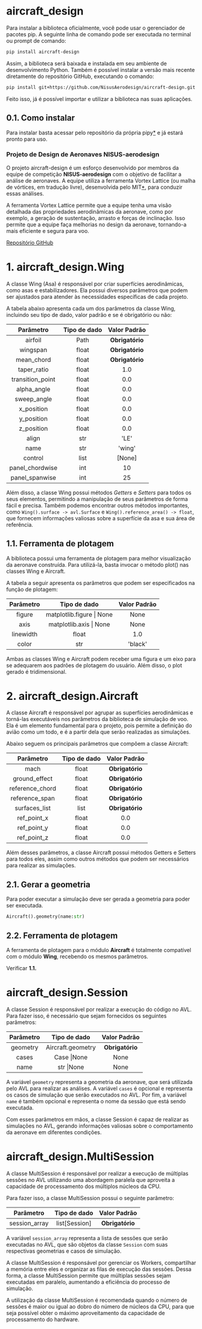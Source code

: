 # aircraft_design
Para instalar a biblioteca oficialmente, você pode usar o gerenciador de pacotes pip.
A seguinte linha de comando pode ser executada no terminal ou prompt de comando:
```bash
pip install aircraft-design
```
Assim, a biblioteca será baixada e instalada em seu ambiente de desenvolvimento Python. Também é possível instalar a versão mais recente diretamente do repositório GitHub, executando o comando:
```bash
pip install git+https://github.com/NisusAerodesign/aircraft-design.git
```
Feito isso, já é possível importar e utilizar a biblioteca nas suas aplicações.

## 0.1. Como instalar
Para instalar basta acessar pelo repositório da própria pipy[*](https://pypi.org/project/aircraft-design) e já estará pronto para uso.
### Projeto de Design de Aeronaves NISUS-aerodesign

O projeto aircraft-design é um esforço desenvolvido por membros da equipe de competição **NISUS-aerodesign** com o objetivo de facilitar a análise de aeronaves. A equipe utiliza a ferramenta Vortex Lattice (ou malha de vórtices, em tradução livre), desenvolvida pelo MIT[*](https://web.mit.edu/drela/Public/web/avl/), para conduzir essas análises. 

A ferramenta Vortex Lattice permite que a equipe tenha uma visão detalhada das propriedades aerodinâmicas da aeronave, como por exemplo, a geração de sustentação, arrasto e forças de inclinação. Isso permite que a equipe faça melhorias no design da aeronave, tornando-a mais eficiente e segura para voo.

[Repositório GitHub](https://github.com/NisusAerodesign/aircraft-design)
# 1. aircraft_design.Wing

A classe Wing (Asa) é responsável por criar superfícies aerodinâmicas, como asas e estabilizadores. Ela possui diversos parâmetros que podem ser ajustados para atender às necessidades específicas de cada projeto.

A tabela abaixo apresenta cada um dos parâmetros da classe Wing, incluindo seu tipo de dado, valor padrão e se é obrigatório ou não:

| Parâmetro       | Tipo de dado | Valor Padrão   |
|:---------------:|:-----------:|:-------------:|
| airfoil         | Path        | **Obrigatório** |
| wingspan        | float       | **Obrigatório** |
| mean_chord      | float       | **Obrigatório** |
| taper_ratio     | float       |            1.0 |
| transition_point| float       |            0.0 |
| alpha_angle     | float       |            0.0 |
| sweep_angle     | float       |            0.0 |
| x_position      | float       |            0.0 |
| y_position      | float       |            0.0 |
| z_position      | float       |            0.0 |
| align           | str         |           'LE' |
| name            | str         |         'wing' |
| control         | list        |         [None] |
| panel_chordwise |int          |             10 |
| panel_spanwise  |int          |             25 |

Além disso, a classe Wing possui métodos *Getters* e *Setters* para todos os seus elementos, permitindo a manipulação de seus parâmetros de forma fácil e precisa. Também podemos encontrar outros métodos importantes, como `Wing().surface -> avl.Surface` e `Wing().reference_area() -> float`, que fornecem informações valiosas sobre a superfície da asa e sua área de referência.


## 1.1. Ferramenta de plotagem

A biblioteca possui uma ferramenta de plotagem para melhor visualização da aeronave construída. Para utilizá-la, basta invocar o método plot() nas classes Wing e Aircraft.

A tabela a seguir apresenta os parâmetros que podem ser especificados na função de plotagem:

|Parâmetro|Tipo de dado              |Valor Padrão|
|:-------:|:------------------------:|:----------:|
|figure   |matplotlib.figure \| None |None        |
|axis     |matplotlib.axis   \| None |None        |
|linewidth| float                    | 1.0        |
|color    |str                       |'black'     |

Ambas as classes Wing e Aircraft podem receber uma figura e um eixo para se adequarem aos padrões de plotagem do usuário. Além disso, o plot gerado é tridimensional.

# 2. aircraft_design.Aircraft

A classe Aircraft é responsável por agrupar as superfícies aerodinâmicas e torná-las executáveis nos parâmetros da biblioteca de simulação de voo. Ela é um elemento fundamental para o projeto, pois permite a definição do avião como um todo, e é a partir dela que serão realizadas as simulações.

Abaixo seguem os principais parâmetros que compõem a classe Aircraft:

|Parâmetro      |Tipo de dado              |Valor Padrão   |
|:-------------:|:------------------------:|:-------------:|
|mach           | float                    |**Obrigatório**|
|ground_effect  | float                    |**Obrigatório**|
|reference_chord| float                    |**Obrigatório**|
|reference_span | float                    |**Obrigatório**|
|surfaces_list  | list                     |**Obrigatório**|
|ref_point_x    | float                    | 0.0           |
|ref_point_y    | float                    | 0.0           |
|ref_point_z    | float                    | 0.0           |

Além desses parâmetros, a classe Aircraft possui métodos Getters e Setters para todos eles, assim como outros métodos que podem ser necessários para realizar as simulações.

## 2.1. Gerar a geometria
Para poder executar a simulação deve ser gerada a geometria para poder ser executada.
```python
Aircraft().geometry(name:str)
```
## 2.2. Ferramenta de plotagem
A ferramenta de plotagem para o módulo **Aircraft** é totalmente compatível com o módulo **Wing**, recebendo os mesmos parâmetros.

Verificar **1.1.**

# aircraft_design.Session

A classe Session é responsável por realizar a execução do código no AVL. Para fazer isso, é necessário que sejam fornecidos os seguintes parâmetros:

|Parâmetro      |Tipo de dado              |Valor Padrão   |
|:-------------:|:------------------------:|:-------------:|
|geometry       | Aircraft.geometry        |**Obrigatório**|
|cases          | Case \|None              |           None|
|name           | str \|None               |           None|

A variável `geometry` representa a geometria da aeronave, que será utilizada pelo AVL para realizar as análises. A variável `cases` é opcional e representa os casos de simulação que serão executados no AVL. Por fim, a variável `name` é também opcional e representa o nome da sessão que está sendo executada.

Com esses parâmetros em mãos, a classe Session é capaz de realizar as simulações no AVL, gerando informações valiosas sobre o comportamento da aeronave em diferentes condições.

# aircraft_design.MultiSession

A classe MultiSession é responsável por realizar a execução de múltiplas sessões no AVL utilizando uma abordagem paralela que aproveita a capacidade de processamento dos múltiplos núcleos da CPU.

Para fazer isso, a classe MultiSession possui o seguinte parâmetro:

|Parâmetro      |Tipo de dado                        |Valor Padrão   |
|:-------------:|:----------------------------------:|:------------:|
|session_array  | list[Session]                      |**Obrigatório**|

A variável `session_array` representa a lista de sessões que serão executadas no AVL, que são objetos da classe `Session` com suas respectivas geometrias e casos de simulação.

A classe MultiSession é responsável por gerenciar os Workers, compartilhar a memória entre eles e organizar as filas de execução das sessões. Dessa forma, a classe MultiSession permite que múltiplas sessões sejam executadas em paralelo, aumentando a eficiência do processo de simulação.

A utilização da classe MultiSession é recomendada quando o número de sessões é maior ou igual ao dobro do número de núcleos da CPU, para que seja possível obter o máximo aproveitamento da capacidade de processamento do hardware.

